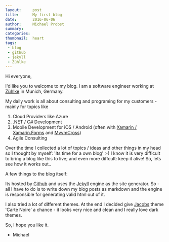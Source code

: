 ```yaml
---
layout:     post
title:      My first blog
date:       2016-06-06
author:     Michael Probst
summary:    
categories: 
thumbnail:  heart
tags:
 - blog
 - github
 - jekyll
 - Zühlke
---
```


Hi everyone,

I'd like you to welcome to my blog. I am a software engineer working at [Zühlke][4] in Munich, Germany.

My daily work is all about consulting and programing for my customers - mainly for topics like

1. Cloud Providers like Azure
1. .NET / C# Development
1. Mobile Development for iOS / Android (often with [Xamarin / Xamarin.Forms][5] and [MvvmCross][6])
1. Agile Consulting

Over the time I collected a lot of topics / ideas and other things in my head so I thought by myself: 'Its time for a own blog' :-)
I know it is very difficult to bring a blog like this to live; and even more diffcult: keep it alive!
So, lets see how it works out..

A few things to the blog itself:

Its hosted by [Github][1] and uses the [Jekyll][2] engine as the site generator. So - all I have to do is to write down my blog posts as markdown and the engine is responsible
for generating valid html out of it. 

I also tried a lot of different themes. At the end I decided give [Jacobs][7] theme 'Carte Noire' a chance - it looks very nice and clean and I really love dark themes.

So, I hope you like it.

- Michael 

[1]: http://github.com
[2]: https://jekyllrb.com/
[3]: http://jekyllthemes.org/
[4]: http://zuehlke.com 
[5]: http://xamarin.com
[6]: http://github.com/mvvmcross
[7]: https://twitter.com/_JacobTomlinson